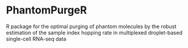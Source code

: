 # PhantomPurgeR
R package for the optimal purging of phantom molecules by the robust estimation of the sample index hopping rate in multiplexed droplet-based single-cell RNA-seq data
